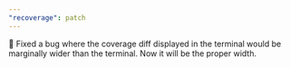 ```yaml
---
"recoverage": patch
---
```


🐛 Fixed a bug where the coverage diff displayed in the terminal would be marginally wider than the terminal. Now it will be the proper width.
